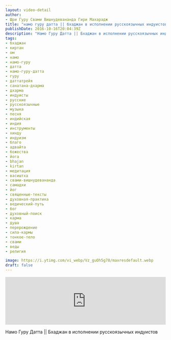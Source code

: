 ```yaml
---
layout: video-detail
author:
- Шри Гуру Свами Вишнудевананда Гири Махарадж
title: "намо гуру датта || бхаджан в исполнении русскоязычных индуистов"
publishDate: 2016-10-16T20:04:39Z
description: "Намо Гуру Датта || Бхаджан в исполнении русскоязычных индуистов"
tags: 
- бхаджан
- киртан
- ом
- намо
- намо-гуру
- датта
- намо-гуру-датта
- гуру
- даттатрейя
- санатана-дхарма
- дхарма
- индуисты
- русские
- русскоязычные
- музыка
- песня
- индийская
- индия
- инструменты
- хинду
- индуизм
- благо
- адвайта
- божества
- йога
- bhajan
- kirtan
- медитация
- васиштха
- свами-вишнудевананда
- самадхи
- йог
- священные-тексты
- духовная-практика
- ведический-путь
- бог
- духовный-поиск
- карма
- душа
- перерождение
- сила-кармы
- тонкое-тело
- свами
- веды
- религия

image: https://i.ytimg.com/vi_webp/Vz_guOh5g78/maxresdefault.webp
draft: false
---
```


<iframe width="100%" src="https://www.youtube.com/embed/Vz_guOh5g78" frameborder="0" allowfullscreen=""></iframe> 

 Намо Гуру Датта || Бхаджан в исполнении русскоязычных индуистов

  

 